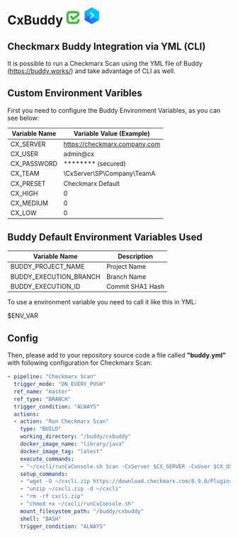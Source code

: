 # CxBuddy ![Checkmarx](images/checkmarx.png) <img src="images/buddy.png" alt="Buddy" width="40" height="40">

## Checkmarx Buddy Integration via YML (CLI)

It is possible to run a Checkmarx Scan using the YML file of Buddy (https://buddy.works/) and take advantage of CLI as well.

## Custom Environment Varibles

First you need to configure the Buddy Environment Variables, as you can see below:

| Variable Name  | Variable Value (Example) |
| ------------- | ------------- |
| CX_SERVER | https://checkmarx.company.com  |
| CX_USER | admin@cx  |
| CX_PASSWORD | ******** (secured)  |
| CX_TEAM | \CxServer\SP\Company\TeamA  |
| CX_PRESET | Checkmarx Default  |
| CX_HIGH | 0 |
| CX_MEDIUM | 0 |
| CX_LOW | 0 |

## Buddy Default Environment Variables Used

| Variable Name  | Description |
| ------------- | ------------- |
| BUDDY_PROJECT_NAME | Project Name  |
| BUDDY_EXECUTION_BRANCH | Branch Name |
| BUDDY_EXECUTION_ID | Commit SHA1 Hash  |

To use a environment variable you need to call it like this in YML:

$ENV_VAR

## Config

Then, please add to your repository source code a file called **"buddy.yml"** with following configuration for Checkmarx Scan:

```yml
- pipeline: "Checkmarx Scan"
  trigger_mode: "ON_EVERY_PUSH"
  ref_name: "master"
  ref_type: "BRANCH"
  trigger_condition: "ALWAYS"
  actions:
  - action: "Run Checkmarx Scan"
    type: "BUILD"
    working_directory: "/buddy/cxbuddy"
    docker_image_name: "library/java"
    docker_image_tag: "latest"
    execute_commands:
    - "~/cxcli/runCxConsole.sh Scan -CxServer $CX_SERVER -CxUser $CX_USER -CxPassword $CX_PASSWORD -ProjectName \"$CX_TEAM\\\\$BUDDY_PROJECT_NAME-$BUDDY_EXECUTION_BRANCH\" -preset \"$CX_PRESET\" -LocationType folder -LocationPath /buddy/cxbuddy -SASTHigh $CX_HIGH -SASTMedium $CX_MEDIUM -SASTLow $CX_LOW -ReportXML /buddy/cxbuddy/results-$BUDDY_PROJECT_NAME-$BUDDY_EXECUTION_BRANCH.xml -ReportPDF /buddy/cxbuddy/results-$BUDDY_PROJECT_NAME-$BUDDY_EXECUTION_BRANCH.pdf -Comment \"git $BUDDY_EXECUTION_BRANCH@$BUDDY_EXECUTION_ID\" -verbose"
    setup_commands:
    - "wget -O ~/cxcli.zip https://download.checkmarx.com/8.9.0/Plugins/CxConsolePlugin-8.90.0.zip"
    - "unzip ~/cxcli.zip -d ~/cxcli"
    - "rm -rf cxcli.zip"
    - "chmod +x ~/cxcli/runCxConsole.sh"
    mount_filesystem_path: "/buddy/cxbuddy"
    shell: "BASH"
    trigger_condition: "ALWAYS"
```